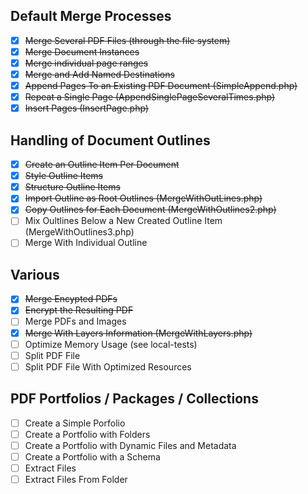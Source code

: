 
## Default Merge Processes
- [x] ~~Merge Several PDF Files (through the file system)~~
- [x] ~~Merge Document Instances~~
- [x] ~~Merge individual page ranges~~
- [x] ~~Merge and Add Named Destinations~~
- [x] ~~Append Pages To an Existing PDF Document (SimpleAppend.php)~~
- [x] ~~Repeat a Single Page (AppendSinglePageSeveralTimes.php)~~
- [x] ~~Insert Pages (InsertPage.php)~~

## Handling of Document Outlines
- [x] ~~Create an Outline Item Per Document~~
- [x] ~~Style Outline Items~~
- [x] ~~Structure Outline Items~~
- [x] ~~Import Outline as Root Outlines (MergeWithOutLines.php)~~
- [x] ~~Copy Outlines for Each Document (MergeWithOutlines2.php)~~
- [ ] Mix Oultlines Below a New Created Outline Item (MergeWithOutlines3.php)
- [ ] Merge With Individual Outline

## Various
- [x] ~~Merge Encypted PDFs~~
- [x] ~~Encrypt the Resulting PDF~~
- [ ] Merge PDFs and Images
- [x] ~~Merge With Layers Information (MergeWithLayers.php)~~
- [ ] Optimize Memory Usage (see local-tests)
- [ ] Split PDF File
- [ ] Split PDF File With Optimized Resources

## PDF Portfolios / Packages / Collections
- [ ] Create a Simple Porfolio
- [ ] Create a Portfolio with Folders
- [ ] Create a Portfolio with Dynamic Files and Metadata
- [ ] Create a Portfolio with a Schema
- [ ] Extract Files
- [ ] Extract Files From Folder
